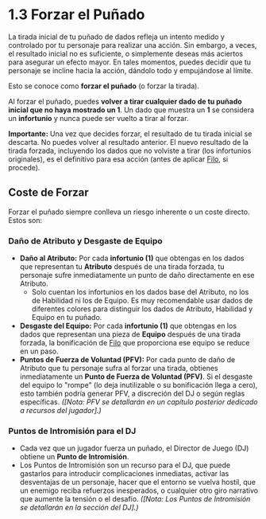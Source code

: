 # 1.3 Forzar el Puñado

La tirada inicial de tu puñado de dados refleja un intento medido y controlado por tu personaje para realizar una acción. Sin embargo, a veces, el resultado inicial no es suficiente, o simplemente deseas más aciertos para asegurar un efecto mayor. En tales momentos, puedes decidir que tu personaje se incline hacia la acción, dándolo todo y empujándose al límite.

Esto se conoce como **forzar el puñado** (o forzar la tirada).

Al forzar el puñado, puedes **volver a tirar cualquier dado de tu puñado inicial que no haya mostrado un 1**. Un dado que muestra un **1** se considera un **infortunio** y nunca puede ser vuelto a tirar al forzar.

**Importante:** Una vez que decides forzar, el resultado de tu tirada inicial se descarta. No puedes volver al resultado anterior. El nuevo resultado de la tirada forzada, incluyendo los dados que no volviste a tirar (los infortunios originales), es el definitivo para esa acción (antes de aplicar [Filo](./01.05_Filo.md), si procede).

## Coste de Forzar

Forzar el puñado siempre conlleva un riesgo inherente o un coste directo. Estos son:

### Daño de Atributo y Desgaste de Equipo

*   **Daño al Atributo:** Por cada **infortunio (1)** que obtengas en los dados que representan tu **Atributo** después de una tirada forzada, tu personaje sufre inmediatamente un punto de daño directamente en ese Atributo.
    *   Solo cuentan los infortunios en los dados base del Atributo, no los de Habilidad ni los de Equipo. Es muy recomendable usar dados de diferentes colores para distinguir los dados de Atributo, Habilidad y Equipo en tu puñado.
*   **Desgaste del Equipo:** Por cada **infortunio (1)** que obtengas en los dados que representan una pieza de **Equipo** después de una tirada forzada, la bonificación de [Filo](./01.05_Filo.md) que proporciona ese equipo se reduce en un paso.
*   **Puntos de Fuerza de Voluntad (PFV):** Por cada punto de daño de Atributo que tu personaje sufra al forzar una tirada, obtienes inmediatamente un **Punto de Fuerza de Voluntad (PFV)**. Si el desgaste del equipo lo "rompe" (lo deja inutilizable o su bonificación llega a cero), esto también podría generar PFV, a discreción del DJ o según reglas específicas. *([Nota: PFV se detallarán en un capítulo posterior dedicado a recursos del jugador].)*

### Puntos de Intromisión para el DJ

*   Cada vez que un jugador fuerza un puñado, el Director de Juego (DJ) obtiene un **Punto de Intromisión**.
*   Los Puntos de Intromisión son un recurso para el DJ, que puede gastarlos para introducir complicaciones inmediatas, activar las desventajas de un personaje, hacer que el entorno se vuelva hostil, que un enemigo reciba refuerzos inesperados, o cualquier otro giro narrativo que aumente la tensión o el desafío. *([Nota: Los Puntos de Intromisión se detallarán en la sección del DJ].)*
